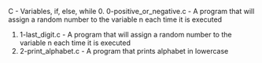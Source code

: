 C - Variables, if, else, while
0. 0-positive_or_negative.c - A program that will assign a random number to the variable n each time it is executed
1. 1-last_digit.c - A program that will assign a random number to the variable n each time it is executed
2. 2-print_alphabet.c - A program that prints alphabet in lowercase
